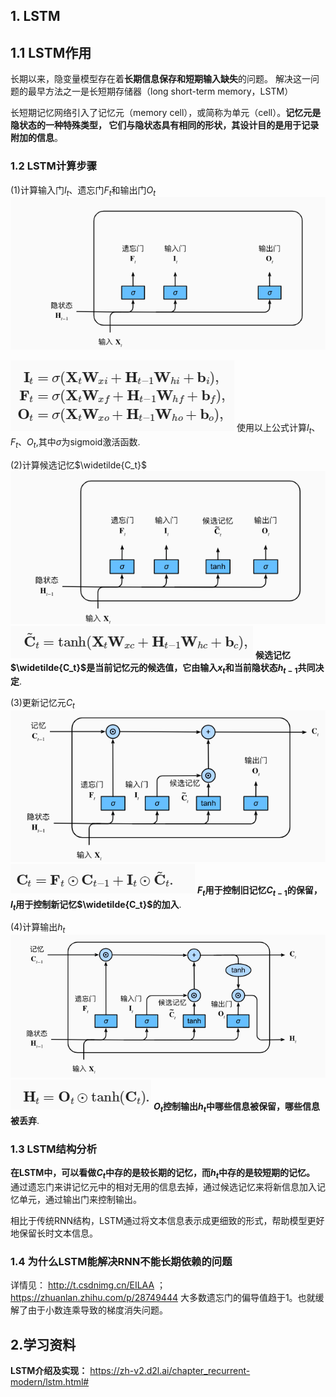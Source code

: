## 1. LSTM

## 1.1 LSTM作用
长期以来，隐变量模型存在着**长期信息保存和短期输入缺失**的问题。 解决这一问题的最早方法之一是长短期存储器（long short-term memory，LSTM）

 长短期记忆网络引入了记忆元（memory cell），或简称为单元（cell）。**记忆元是隐状态的一种特殊类型， 它们与隐状态具有相同的形状，其设计目的是用于记录附加的信息**。

### 1.2 LSTM计算步骤
(1)计算输入门$I_t$、遗忘门$F_t$和输出门$O_t$
![alt text](image-5.png)

![alt text](image-6.png)
使用以上公式计算$I_t$、$F_t$、$O_t$,其中$\sigma$为sigmoid激活函数.


(2)计算候选记忆$\widetilde{C_t}$
![alt text](image-7.png)
![alt text](image-8.png)
**候选记忆$\widetilde{C_t}$是当前记忆元的候选值，它由输入$x_t$和当前隐状态$h_{t-1}$共同决定**.

(3)更新记忆元$C_t$
![alt text](image-9.png)
![alt text](image-10.png)
**$F_t$用于控制旧记忆$C_{t-1}$的保留，$I_t$用于控制新记忆$\widetilde{C_t}$的加入**.

(4)计算输出$h_t$
![alt text](image-11.png)
![alt text](image-12.png)
**$O_t$控制输出$h_t$中哪些信息被保留，哪些信息被丢弃**.

### 1.3 LSTM结构分析
**在LSTM中，可以看做$C_t$中存的是较长期的记忆，而$h_t$中存的是较短期的记忆。** 通过遗忘门来讲记忆元中的相对无用的信息去掉，通过候选记忆来将新信息加入记忆单元，通过输出门来控制输出。

相比于传统RNN结构，LSTM通过将文本信息表示成更细致的形式，帮助模型更好地保留长时文本信息。


### 1.4 为什么LSTM能解决RNN不能长期依赖的问题
详情见： http://t.csdnimg.cn/EILAA ；https://zhuanlan.zhihu.com/p/28749444
大多数遗忘门的偏导值趋于1。也就缓解了由于小数连乘导致的梯度消失问题。


## 2.学习资料
**LSTM介绍及实现：** https://zh-v2.d2l.ai/chapter_recurrent-modern/lstm.html#





